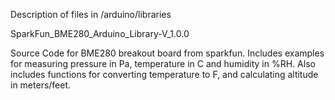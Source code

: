 Description of files in /arduino/libraries

SparkFun_BME280_Arduino_Library-V_1.0.0

Source Code for BME280 breakout board from sparkfun. Includes examples for measuring pressure in Pa, temperature in C and humidity in %RH. Also includes functions for converting temperature to F, and calculating altitude in meters/feet.
